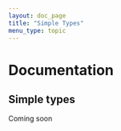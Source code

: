 ```yaml
---
layout: doc_page
title: "Simple Types"
menu_type: topic
---
```

# Documentation
## Simple types
<div class="alert alert-block alert-danger">
Coming soon
</div>